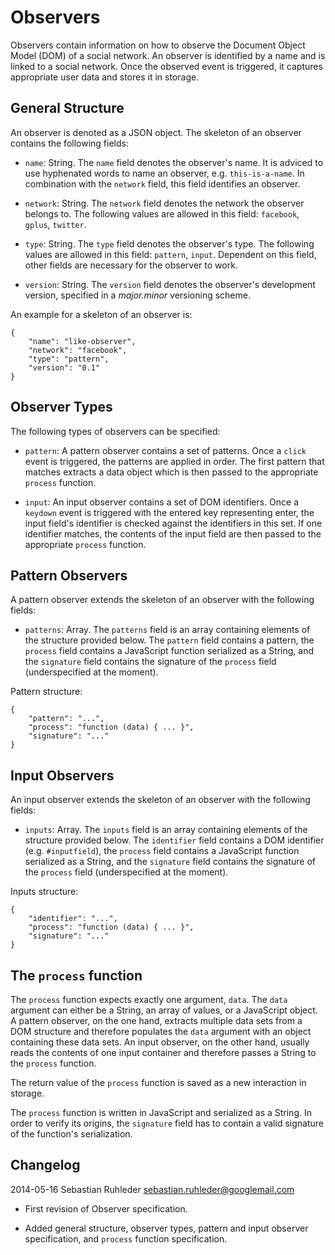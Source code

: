 # Observers

Observers contain information on how to observe the Document Object Model (DOM) of a social network. An observer is identified by a name and is linked to a social network. Once the observed event is triggered, it captures appropriate user data and stores it in storage.

## General Structure

An observer is denoted as a JSON object. The skeleton of an observer contains the following fields:

* `name`: String. The `name` field denotes the observer's name. It is adviced to use hyphenated words to name an observer, e.g. `this-is-a-name`. In combination with the `network` field, this field identifies an observer.

* `network`: String. The `network` field denotes the network the observer belongs to. The following values are allowed in this field: `facebook`, `gplus`, `twitter`.

* `type`: String. The `type` field denotes the observer's type. The following values are allowed in this field: `pattern`, `input`. Dependent on this field, other fields are necessary for the observer to work.

* `version`: String. The `version` field denotes the observer's development version, specified in a *major.minor* versioning scheme.

An example for a skeleton of an observer is:


    {
        "name": "like-observer",
        "network": "facebook",
        "type": "pattern",
        "version": "0.1"
    }

## Observer Types

The following types of observers can be specified:

* `pattern`: A pattern observer contains a set of patterns. Once a `click` event is triggered, the patterns are applied in order. The first pattern that matches extracts a data object which is then passed to the appropriate `process` function.

* `input`: An input observer contains a set of DOM identifiers. Once a `keydown` event is triggered with the entered key representing enter, the input field's identifier is checked against the identifiers in this set. If one identifier matches, the contents of the input field are then passed to the appropriate `process` function.

## Pattern Observers

A pattern observer extends the skeleton of an observer with the following fields:

* `patterns`: Array. The `patterns` field is an array containing elements of the structure provided below. The `pattern` field contains a pattern, the `process` field contains a JavaScript function serialized as a String, and the `signature` field contains the signature of the `process` field (underspecified at the moment).

Pattern structure:

    {
        "pattern": "...",
        "process": "function (data) { ... }",
        "signature": "..."
    }

## Input Observers

An input observer extends the skeleton of an observer with the following fields:

* `inputs`: Array. The `inputs` field is an array containing elements of the structure provided below. The `identifier` field contains a DOM identifier (e.g. `#inputfield`), the `process` field contains a JavaScript function serialized as a String, and the `signature` field contains the signature of the `process` field (underspecified at the moment).

Inputs structure:

    {
        "identifier": "...",
        "process": "function (data) { ... }",
        "signature": "..."
    }

## The `process` function

The `process` function expects exactly one argument, `data`. The `data` argument can either be a String, an array of values, or a JavaScript object. A pattern observer, on the one hand, extracts multiple data sets from a DOM structure and therefore populates the `data` argument with an object containing these data sets. An input observer, on the other hand, usually reads the contents of one input container and therefore passes a String to the `process` function.

The return value of the `process` function is saved as a new interaction in storage.

The `process` function is written in JavaScript and serialized as a String. In order to verify its origins, the `signature` field has to contain a valid signature of the function's serialization.

## Changelog

2014-05-16 Sebastian Ruhleder <sebastian.ruhleder@googlemail.com>

* First revision of Observer specification.

* Added general structure, observer types, pattern and input observer specification, and `process` function specification.